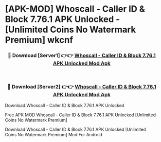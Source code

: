 # [APK-MOD] Whoscall - Caller ID & Block 7.76.1 APK Unlocked - [Unlimited Coins No Watermark Premium] wkcnf



<div align="center">
<h3>🔴 Download [Server1] 👉👉 <a href="https://momento.my/?title=Whoscall_-_Caller_ID_&_Block_7.76.1_APK_Unlocked">Whoscall - Caller ID & Block 7.76.1 APK Unlocked Mod Apk</a></h3><br>

<h3>🔴 Download [Server2] 👉👉 <a href="https://momento.my/?title=Whoscall_-_Caller_ID_&_Block_7.76.1_APK_Unlocked">Whoscall - Caller ID & Block 7.76.1 APK Unlocked Mod Apk</a></h3>
</div>



Download Whoscall - Caller ID & Block 7.76.1 APK Unlocked 

Free APK MOD Whoscall - Caller ID & Block 7.76.1 APK Unlocked [Unlimited Coins No Watermark Premium]

Download Whoscall - Caller ID & Block 7.76.1 APK Unlocked [Unlimited Coins No Watermark Premium] Mod For Android
